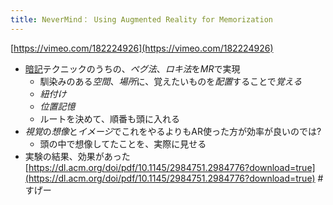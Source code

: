 ```yaml
---
title: NeverMind： Using Augmented Reality for Memorization
---
```


[https://vimeo.com/182224926](https://vimeo.com/182224926)

* [暗記](%E6%9A%97%E8%A8%98.md)テクニックのうちの、*ペグ法*、*ロキ法*を*MR*で実現
  * 馴染みのある*空間*、*場所*に、覚えたいものを*配置*することで*覚える*
  * *紐付け*
  * *位置記憶*
  * ルートを決めて、順番も頭に入れる
* *視覚*の*想像*と*イメージ*でこれをやるよりもAR使った方が効率が良いのでは?
  * 頭の中で想像してたことを、実際に見せる
* 実験の結果、効果があった
  [https://dl.acm.org/doi/pdf/10.1145/2984751.2984776?download=true](https://dl.acm.org/doi/pdf/10.1145/2984751.2984776?download=true)
  \#すげー
